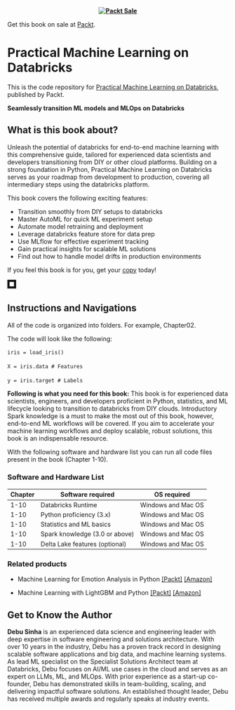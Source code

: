
<b><p align='center'>[![Packt Sale](https://static.packt-cdn.com/assets/images/image.jpeg)](https://www.packtpub.com/)</p></b>Get this book on sale at [Packt](https://www.packtpub.com/).

# Practical Machine Learning on Databricks 

<a href="https://www.amazon.com/Practical-Data-Science-Databricks-end/dp/1801812039?utm_source=github&utm_medium=repository&utm_campaign=9781837631285"><img src="https://m.media-amazon.com/images/I/71RfhLDWM1L._SL1500_.jpg" alt="" height="256px" align="right"></a>

This is the code repository for [Practical Machine Learning on Databricks](https://www.amazon.com/Practical-Data-Science-Databricks-end/dp/1801812039?utm_source=github&utm_medium=repository&utm_campaign=9781837631285), published by Packt.

**Seamlessly transition ML models and MLOps on Databricks**

## What is this book about?
Unleash the potential of databricks for end-to-end machine learning with this comprehensive guide, tailored for experienced data scientists and developers transitioning from DIY or other cloud platforms. Building on a strong foundation in Python, Practical Machine Learning on Databricks serves as your roadmap from development to production, covering all intermediary steps using the databricks platform.

This book covers the following exciting features:
* Transition smoothly from DIY setups to databricks
* Master AutoML for quick ML experiment setup
* Automate model retraining and deployment
* Leverage databricks feature store for data prep
* Use MLflow for effective experiment tracking
* Gain practical insights for scalable ML solutions
* Find out how to handle model drifts in production environments

If you feel this book is for you, get your [copy](https://www.amazon.com/dp/1801812039) today!

<a href="https://www.packtpub.com/?utm_source=github&utm_medium=banner&utm_campaign=GitHubBanner"><img src="https://raw.githubusercontent.com/PacktPublishing/GitHub/master/GitHub.png" 
alt="https://www.packtpub.com/" border="5" /></a>

## Instructions and Navigations
All of the code is organized into folders. For example, Chapter02.

The code will look like the following:
```
iris = load_iris()
 
X = iris.data # Features
 
y = iris.target # Labels

```

**Following is what you need for this book:**
This book is for experienced data scientists, engineers, and developers proficient in Python, statistics, and ML lifecycle looking to transition to databricks from DIY clouds. Introductory Spark knowledge is a must to make the most out of this book, however, end-to-end ML workflows will be covered. If you aim to accelerate your machine learning workflows and deploy scalable, robust solutions, this book is an indispensable resource.

With the following software and hardware list you can run all code files present in the book (Chapter 1-10).
### Software and Hardware List
| Chapter | Software required | OS required |
| -------- | ------------------------------------ | ----------------------------------- |
| 1-10 | Databricks Runtime | Windows and Mac OS |
| 1-10 | Python proficiency (3.x) | Windows and Mac OS |
| 1-10 | Statistics and ML basics | Windows and Mac OS |
| 1-10 | Spark knowledge (3.0 or above) | Windows and Mac OS |
| 1-10 | Delta Lake features (optional) | Windows and Mac OS |

### Related products
* Machine Learning for Emotion Analysis in Python [[Packt]](https://www.packtpub.com/product/machine-learning-for-emotion-analysis-in-python/9781803240688?utm_source=github&utm_medium=repository&utm_campaign=9781803240688) [[Amazon]](https://www.amazon.com/dp/1803240687)

* Machine Learning with LightGBM and Python [[Packt]](https://www.packtpub.com/product/machine-learning-with-lightgbm-and-python/9781800564749?utm_source=github&utm_medium=repository&utm_campaign=9781800564749) [[Amazon]](https://www.amazon.com/dp/1800564740)

## Get to Know the Author
**Debu Sinha**
 is an experienced data science and engineering leader with deep expertise in software engineering and solutions architecture. With over 10 years in the industry, Debu has a proven track record in designing scalable software applications and big data, and machine learning systems. As lead ML specialist on the Specialist Solutions Architect team at Databricks, Debu focuses on AI/ML use cases in the cloud and serves as an expert on LLMs, ML, and MLOps. With prior experience as a start-up co-founder, Debu has demonstrated skills in team-building, scaling, and delivering impactful software solutions. An established thought leader, Debu has received multiple awards and regularly speaks at industry events.




